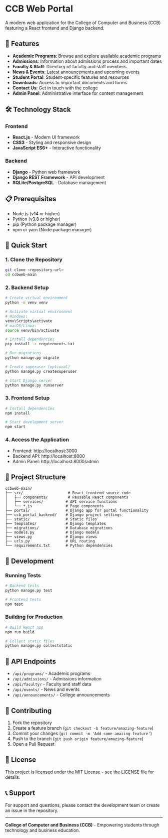 # CCB Web Portal

A modern web application for the College of Computer and Business (CCB) featuring a React frontend and Django backend.

## 🚀 Features

- **Academic Programs**: Browse and explore available academic programs
- **Admissions**: Information about admissions process and important dates
- **Faculty & Staff**: Directory of faculty and staff members
- **News & Events**: Latest announcements and upcoming events
- **Student Portal**: Student-specific features and resources
- **Downloads**: Access to important documents and forms
- **Contact Us**: Get in touch with the college
- **Admin Panel**: Administrative interface for content management

## 🛠️ Technology Stack

### Frontend
- **React.js** - Modern UI framework
- **CSS3** - Styling and responsive design
- **JavaScript ES6+** - Interactive functionality

### Backend
- **Django** - Python web framework
- **Django REST Framework** - API development
- **SQLite/PostgreSQL** - Database management

## 📋 Prerequisites

- Node.js (v14 or higher)
- Python (v3.8 or higher)
- pip (Python package manager)
- npm or yarn (Node package manager)

## 🚀 Quick Start

### 1. Clone the Repository
```bash
git clone <repository-url>
cd ccbweb-main
```

### 2. Backend Setup
```bash
# Create virtual environment
python -m venv venv

# Activate virtual environment
# Windows:
venv\Scripts\activate
# macOS/Linux:
source venv/bin/activate

# Install dependencies
pip install -r requirements.txt

# Run migrations
python manage.py migrate

# Create superuser (optional)
python manage.py createsuperuser

# Start Django server
python manage.py runserver
```

### 3. Frontend Setup
```bash
# Install dependencies
npm install

# Start development server
npm start
```

### 4. Access the Application
- Frontend: http://localhost:3000
- Backend API: http://localhost:8000
- Admin Panel: http://localhost:8000/admin

## 📁 Project Structure

```
ccbweb-main/
├── src/                    # React frontend source code
│   ├── components/         # Reusable React components
│   ├── services/          # API service functions
│   └── *.js               # Page components
├── portal/                # Django app for portal functionality
├── ccb_portal_backend/    # Django project settings
├── static/                # Static files
├── templates/             # Django templates
├── migrations/            # Database migrations
├── models.py              # Django models
├── views.py               # Django views
├── urls.py                # URL routing
└── requirements.txt       # Python dependencies
```

## 🔧 Development

### Running Tests
```bash
# Backend tests
python manage.py test

# Frontend tests
npm test
```

### Building for Production
```bash
# Build React app
npm run build

# Collect static files
python manage.py collectstatic
```

## 📝 API Endpoints

- `/api/programs/` - Academic programs
- `/api/admissions/` - Admissions information
- `/api/faculty/` - Faculty and staff data
- `/api/events/` - News and events
- `/api/announcements/` - College announcements

## 🤝 Contributing

1. Fork the repository
2. Create a feature branch (`git checkout -b feature/amazing-feature`)
3. Commit your changes (`git commit -m 'Add some amazing feature'`)
4. Push to the branch (`git push origin feature/amazing-feature`)
5. Open a Pull Request

## 📄 License

This project is licensed under the MIT License - see the LICENSE file for details.

## 📞 Support

For support and questions, please contact the development team or create an issue in the repository.

---

**College of Computer and Business (CCB)** - Empowering students through technology and business education.
